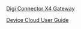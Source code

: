 
[Digi Connector X4 Gateway](http://www.digi.com/products/wireless-routers-gateways/routing-gateways/connectportx4)

[Device Cloud User Guide](http://ftp1.digi.com/support/documentation/html/90001150/90001150_U/Default.htm)